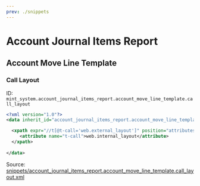 ```yaml
---
prev: ./snippets
---
```

# Account Journal Items Report
## Account Move Line Template  
### Call Layout  
ID: `mint_system.account_journal_items_report.account_move_line_template.call_layout`  
```xml
<?xml version="1.0"?>
<data inherit_id="account_journal_items_report.account_move_line_template" priority="50">

  <xpath expr="//t[@t-call='web.external_layout']" position="attributes">
     <attribute name="t-call">web.internal_layout</attribute> 
  </xpath>
 
</data>
```
Source: [snippets/account_journal_items_report.account_move_line_template.call_layout.xml](https://github.com/Mint-System/Odoo-Development/tree/14.0/snippets/account_journal_items_report.account_move_line_template.call_layout.xml)

